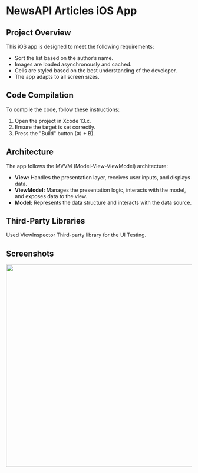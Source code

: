 # NewsAPI Articles iOS App

## Project Overview

This iOS app is designed to meet the following requirements:

- Sort the list based on the author’s name.
- Images are loaded asynchronously and cached.
- Cells are styled based on the best understanding of the developer.
- The app adapts to all screen sizes.

## Code Compilation

To compile the code, follow these instructions:

1. Open the project in Xcode 13.x.
2. Ensure the target is set correctly.
3. Press the "Build" button (⌘ + B).

## Architecture

The app follows the MVVM (Model-View-ViewModel) architecture:

- **View:** Handles the presentation layer, receives user inputs, and displays data.
- **ViewModel:** Manages the presentation logic, interacts with the model, and exposes data to the view.
- **Model:** Represents the data structure and interacts with the data source.

## Third-Party Libraries

Used ViewInspector Third-party library for the UI Testing.

## Screenshots

<img src= "https://github.com/sabapathyk7/NewsAPIArticles/assets/40764138/2485b8eb-d5b6-4781-a628-5977004912b1" height = 550> 
